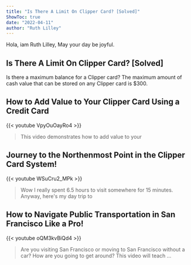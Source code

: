 ```yaml
---
title: "Is There A Limit On Clipper Card? [Solved]"
ShowToc: true 
date: "2022-04-11"
author: "Ruth Lilley" 
---
```


Hola, iam Ruth Lilley, May your day be joyful.
## Is There A Limit On Clipper Card? [Solved]
Is there a maximum balance for a Clipper card? The maximum amount of cash value that can be stored on any Clipper card is $300.

## How to Add Value to Your Clipper Card Using a Credit Card
{{< youtube VpyOuOayRo4 >}}
>This video demonstrates how to add value to your 

## Journey to the Northenmost Point in the Clipper Card System!
{{< youtube WSuCru2_MPk >}}
>Wow I really spent 6.5 hours to visit somewhere for 15 minutes. Anyway, here's my day trip to 

## How to Navigate Public Transportation in San Francisco Like a Pro!
{{< youtube oQM3kvBiQd4 >}}
>Are you visiting San Francisco or moving to San Francisco without a car? How are you going to get around? This video will teach ...

